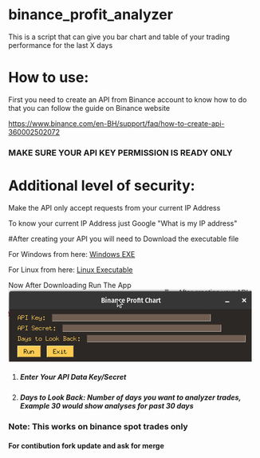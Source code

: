 # binance_profit_analyzer
This is a script that can give you bar chart and table of your trading performance for the last X days

# How to use:

First you need to create an API from Binance account to know how to do that you can follow the guide on Binance website 

https://www.binance.com/en-BH/support/faq/how-to-create-api-360002502072

### MAKE SURE YOUR API KEY PERMISSION IS READY ONLY #
# Additional level of security:
Make the API only accept requests from your current IP Address

To know your current IP Address just Google "What is my IP address"

#After creating your API you will need to Download the executable file 

For Windows from here:
[Windows EXE](http://https://github.com/bhappyz/binance_profit_analyzer/releases/download/windows_v1/binance_profit_analyzer.exe "Windows EXE")

For Linux from here:
[Linux Executable](https://github.com/bhappyz/binance_profit_analyzer/releases/download/linux_executable/binance_profit_analyzer "Linux Executable")


Now After Downloading Run The App
[![](https://github.com/bhappyz/binance_profit_analyzer/blob/main/App_Screenshot.png?raw=true)](https://github.com/bhappyz/binance_profit_analyzer/blob/main/App_Screenshot.png?raw=true)

1. ##### Enter Your API Data Key/Secret

2. ##### Days to Look Back: Number of days you want to analyzer trades, Example 30 would show analyses for past 30 days


### Note: This works on binance spot trades only


#### For contibution fork update and ask for merge